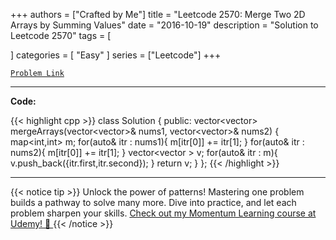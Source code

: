 
+++
authors = ["Crafted by Me"]
title = "Leetcode 2570: Merge Two 2D Arrays by Summing Values"
date = "2016-10-19"
description = "Solution to Leetcode 2570"
tags = [
    
]
categories = [
    "Easy"
]
series = ["Leetcode"]
+++



[`Problem Link`](https://leetcode.com/problems/merge-two-2d-arrays-by-summing-values/description/)

---

**Code:**

{{< highlight cpp >}}
class Solution {
public:
    vector<vector<int>> mergeArrays(vector<vector<int>>& nums1, vector<vector<int>>& nums2) {
        map<int,int> m;
        for(auto& itr : nums1){
            m[itr[0]] += itr[1]; 
        }
        for(auto& itr : nums2){
            m[itr[0]] += itr[1]; 
        }
        vector<vector<int> > v;
        for(auto& itr : m){
            v.push_back({itr.first,itr.second});
        }
        return v;
    }
};
{{< /highlight >}}


---


{{< notice tip >}}
Unlock the power of patterns! Mastering one problem builds a pathway to solve many more. Dive into practice, and let each problem sharpen your skills. [Check out my Momentum Learning course at Udemy! 🚀 ](https://www.udemy.com/course/algorithms-and-data-structures-in-cpp/)
{{< /notice >}}

